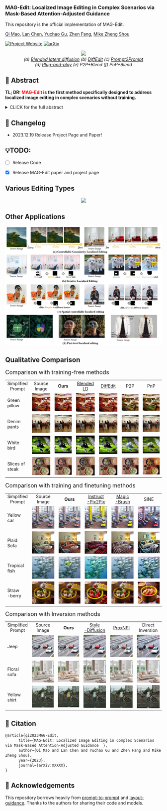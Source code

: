 ### MAG-Edit: Localized Image Editing in Complex Scenarios via Mask-Based Attention-Adjusted Guidance  

This repository is the official implementation of MAG-Edit.

[Qi Mao](https://sites.google.com/view/qi-mao/), [Lan Chen](), [Yuchao Gu](https://ycgu.site/), [Zhen Fang](), [Mike Zheng Shou](https://sites.google.com/view/showlab)


[![Project Website](https://img.shields.io/badge/Project-Website-orange
)](https://orannue.github.io/MAG-Edit/)
[![arXiv](https://img.shields.io/badge/arXiv-XXXXX-red
)]()

<p align="center">
<img src="assets/teaser.png"width="1060px"/>  
<br>
<em> (a) <a href="https://github.com/omriav/blended-latent-diffusion">Blended latent diffusion</a>  (b) <a href="https://arxiv.org/abs/2210.11427">DiffEdit</a>  (c) <a href="https://github.com/google/prompt-to-prompt">Prompt2Prompt</a> <br> 
(d)  <a href="https://github.com/MichalGeyer/plug-and-play">Plug-and-play</a>  (e) P2P+Blend (f) PnP+Blend</em>
</p>

## :bookmark: Abstract
<b>TL; DR: <font color="red">MAG-Edit</font> is the first method specifically designed to
address localized image editing in complex scenarios without training.</b>

<details><summary>CLICK for the full abstract</summary>
Recent diffusion-based image editing approaches have exhibited impressive editing capabilities in images with simple compositions. However, localized editing in complex scenarios has not been well-studied in the literature, despite its growing real-world demands. Existing mask-based inpainting methods fall short of retaining the underlying structure within the edit region. Meanwhile, mask-free attention-based methods often exhibit editing leakage and misalignment in more complex compositions. In this work, we develop MAG-Edit, a training-free, inference-stage optimization method, which enables localized image editing in complex scenarios. In particular, MAG-Edit optimizes the noise latent feature in diffusion models by maximizing two mask-based cross-attention constraints of the edit token, which in turn gradually enhances the local alignment with the desired prompt. Extensive quantitative and qualitative experiments demonstrate the effectiveness of our method in achieving both text alignment and structure preservation for localized editing within complex scenarios.
</details>

## :pencil: Changelog
- 2023.12.19 Release Project Page and Paper!
## 💡TODO:

- [ ] Release Code
- [x] Release MAG-Edit paper and project page


<p align="center">
<h2> Various Editing Types </h2>
<p align="center">
<img src="assets/editing_types.png"/>  
</p>

<h2> Other Applications</h2>  
<p align="center">
<img src="assets/other_apps.jpg"/>  
<br>

<h2> Qualitative Comparison </h2>
<font size=4>Comparison with training-free methods</font>

<p align="center">
  <table align="center"  >
    <tr >
      <td  style="text-align:center;" width=10% >
       Simplified <br>Prompt
      </td>
      <td  style="text-align:center;" width=15%>
       Source <br> Image
      </td>
      <td   style="text-align:center;"  width=15%>
        <b>Ours</b>
      </td>
      <td  style="text-align:center;"  width=15%>
       <a href="https://github.com/omriav/blended-latent-diffusion">Blended LD</a>
      </td>
      <td  style="text-align:center;"  width=15%>
      <a href="https://arxiv.org/abs/2210.11427">DiffEdit</a>
      </td>
      <td  style="text-align:center;"  width=15%>
      <a herf="https://github.com/google/prompt-to-prompt">P2P</a>
      </td>
      <td  style="text-align:center;"  width=15%>
      <a herf="https://github.com/MichalGeyer/plug-and-play">PnP</a>
      </td>
    </tr>
    <tr>
      <td   width=10%>
        Green <br>pillow
      </td>
      <td   width=15%>
        <img src="assets/compare/training-free/1/source.png">
      </td>
      <td  width=15%> 
        <img src="assets/compare/training-free/1/ours.png" >
      </td>
      <td   width=15%>
        <img src="assets/compare/training-free/1/blended.png" >
      </td>          
      <td  width=15%>
        <img src="assets/compare/training-free/1/diffedit.png" ></img>
      </td>
      <td width=15%>
        <img src="assets/compare/training-free/1/p2p.png" >
      </td>      
      <td  width=15%>
        <img src="assets/compare/training-free/1/pnp.png" >
      </td>     
    </tr>
    <tr>
      <td  >
        Denim <br>pants
      </td>
      <td >
        <img src="assets/compare/training-free/2/source.png" >
      </td>
      <td  >
        <img src="assets/compare/training-free/2/ours.png" >
      </td>
      <td  >
        <img src="assets/compare/training-free/2/blended.png" >
      </td>          
      <td  >
        <img src="assets/compare/training-free/2/diffedit.png" >
      </td>
      <td >
        <img src="assets/compare/training-free/2/p2p.png">
      </td>      
      <td >
        <img src="assets/compare/training-free/2/pnp.png" >
      </td>     
    </tr>
    <tr>
      <td  >
        White <br>bird
      </td>
      <td >
        <img src="assets/compare/training-free/3/source.png" >
      </td>
      <td  >
        <img src="assets/compare/training-free/3/ours.png" >
      </td>
      <td  >
        <img src="assets/compare/training-free/3/blended.png">
      </td>          
      <td >
        <img src="assets/compare/training-free/3/diffedit.png" >
      </td>
      <td >
        <img src="assets/compare/training-free/3/p2p.png" >
      </td>      
      <td>
        <img src="assets/compare/training-free/3/pnp.png" >
      </td>     
    </tr>
    <tr>
      <td  >
        Slices of <br>steak
      </td>
      <td   >
        <img src="assets/compare/training-free/4/source.png" 
      </td>
      <td >
        <img src="assets/compare/training-free/4/ours.png" >
      </td>
      <td >
        <img src="assets/compare/training-free/4/blended.png"  >
      </td>          
      <td  >
        <img src="assets/compare/training-free/4/diffedit.png" >
      </td>
      <td >
        <img src="assets/compare/training-free/4/p2p.png"  >
      </td>      
      <td>
        <img src="assets/compare/training-free/4/pnp.png" >
      </td>     
  </table>


<font size=4>Comparison with training and finetuning methods</font>

<p align="center">
  <table align="center"  >
    <tr >
      <td  style="text-align:center;" width=10% >
       Simplified <br>Prompt
      </td>
      <td  style="text-align:center;" width=15%>
       Source <br> Image
      </td>
      <td   style="text-align:center;"  width=15%>
        <b>Ours</b>
      </td>
      <td  style="text-align:center;"  width=15%>
       <a href="https://github.com/timothybrooks/instruct-pix2pix">Instruct<br>-Pix2Pix</a>
      </td>
      <td  style="text-align:center;"  width=15%>
      <a href="https://github.com/OSU-NLP-Group/MagicBrush">Magic<br>-Brush</a>
      </td>
      <td  style="text-align:center;"  width=15%>
      <a herf="https://github.com/zhang-zx/SINE">SINE</a>
    </tr>
    <tr>
      <td   width=10%>
        Yellow <br>car
      </td>
      <td   width=18%>
        <img src="assets/compare/training/1/source.png">
      </td>
      <td  width=18%> 
        <img src="assets/compare/training/1/ours.png" >
      </td>
      <td   width=18%>
        <img src="assets/compare/training/1/ip2p.png" >
      </td>          
      <td  width=18%>
        <img src="assets/compare/training/1/magic.png" ></img>
      </td>
      <td width=18%>
        <img src="assets/compare/training/1/sine.png" >
      </td>    
    </tr>
    <tr>
      <td   width=10%>
        Plaid <br>Sofa
      </td>
      <td   width=15%>
        <img src="assets/compare/training/4/source.png">
      </td>
      <td  width=15%> 
        <img src="assets/compare/training/4/ours.png" >
      </td>
      <td   width=15%>
        <img src="assets/compare/training/4/ip2p.png" >
      </td>          
      <td  width=15%>
        <img src="assets/compare/training/4/magic.png" ></img>
      </td>
      <td width=15%>
        <img src="assets/compare/training/4/sine.png" >
      </td> 
    </tr>   
    <tr>
      <td   width=10%>
        Tropical <br>fish
      </td>
      <td   width=18%>
        <img src="assets/compare/training/2/source.png">
      </td>
      <td  width=18%> 
        <img src="assets/compare/training/2/ours.png" >
      </td>
      <td   width=18%>
        <img src="assets/compare/training/2/ip2p.png" >
      </td>          
      <td  width=18%>
        <img src="assets/compare/training/2/magic.png" ></img>
      </td>
      <td width=18%>
        <img src="assets/compare/training/2/sine.png" >
      </td>    
    </tr>
    <tr>
        <td   width=10%>
        Straw<br>-berry
      </td>
      <td   width=18%>
        <img src="assets/compare/training/3/source.png">
      </td>
      <td  width=18%> 
        <img src="assets/compare/training/3/ours.png" >
      </td>
      <td   width=18%>
        <img src="assets/compare/training/3/ip2p.png" >
      </td>          
      <td  width=18%>
        <img src="assets/compare/training/3/magic.png" ></img>
      </td>
      <td width=18%>
        <img src="assets/compare/training/3/sine.png" >
      </td>          
    </tr>
  </table>


<font size=4>Comparison with Inversion methods</font>

<p align="center">
  <table align="center"  >
    <tr >
      <td  style="text-align:center;" width=10% >
       Simplified <br>Prompt
      </td>
      <td  style="text-align:center;" width=15%>
       Source <br> Image
      </td>
      <td   style="text-align:center;"  width=15%>
        <b>Ours</b>
      </td>
      <td  style="text-align:center;"  width=15%>
       <a href="https://github.com/sen-mao/StyleDiffusion">Style<br>-Diffusion</a>
      </td>
      <td  style="text-align:center;"  width=15%>
      <a href="https://github.com/phymhan/prompt-to-prompt">ProxNPI</a>
      </td>
      <td  style="text-align:center;"  width=15%>
      <a herf="https://github.com/cure-lab/DirectInversion">Direct<br>Inversion
</a>
    </tr>
    <tr>
      <td   width=10%>
        Jeep
      </td>
      <td   width=18%>
        <img src="assets/compare/inversion/1/source.png">
      </td>
      <td  width=18%> 
        <img src="assets/compare/inversion/1/ours.png" >
      </td>
      <td   width=18%>
        <img src="assets/compare/inversion/1/stylediffusion.png" >
      </td>          
      <td  width=18%>
        <img src="assets/compare/inversion/1/proxnpi.png" ></img>
      </td>
      <td width=18%>
        <img src="assets/compare/inversion/1/directinversion.png" >
      </td>    
    </tr>
    <tr>
       <td   width=10%>
        Floral <br>sofa
      </td>
      <td   width=18%>
        <img src="assets/compare/inversion/2/source.png">
      </td>
      <td  width=18%> 
        <img src="assets/compare/inversion/2/ours.png" >
      </td>
      <td   width=18%>
        <img src="assets/compare/inversion/2/stylediffusion.png" >
      </td>          
      <td  width=18%>
        <img src="assets/compare/inversion/2/proxnpi.png" ></img>
      </td>
      <td width=18%>
        <img src="assets/compare/inversion/2/directinversion.png" >
      </td>    
    </tr>   
    <tr>
      <td   width=10%>
        Yellow <br>shirt
      </td>
      <td   width=18%>
        <img src="assets/compare/inversion/3/source.png">
      </td>
      <td  width=18%> 
        <img src="assets/compare/inversion/3/ours.png" >
      </td>
      <td   width=18%>
        <img src="assets/compare/inversion/3/stylediffusion.png" >
      </td>          
      <td  width=18%>
        <img src="assets/compare/inversion/3/proxnpi.png" ></img>
      </td>
      <td width=18%>
        <img src="assets/compare/inversion/3/directinversion.png" >
      </td>    
    </tr>
  </table>


## :triangular_flag_on_post: Citation 

```
@article{qi2023MAG-Edit,
      title={MAG-Edit: Localized Image Editing in Complex Scenarios via Mask-Based Attention-Adjusted Guidance  }, 
      author={Qi Mao and Lan Chen and Yuchao Gu and Zhen Fang and Mike Zheng Shou},
      year={2023},
      journal={arXiv:XXXXX},
}
``` 


## :revolving_hearts: Acknowledgements

This repository borrows heavily from [prompt-to-prompt](https://github.com/google/prompt-to-prompt/) and [layout-guidance](https://github.com/silent-chen/layout-guidance). Thanks to the authors for sharing their code and models.




